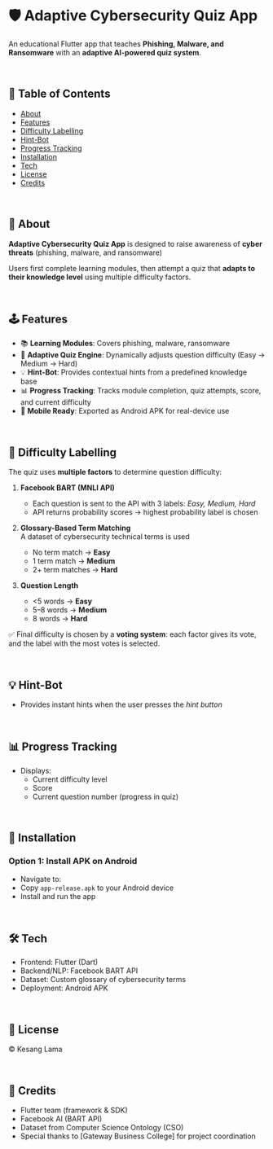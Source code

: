 # 🛡️ Adaptive Cybersecurity Quiz App  

An educational Flutter app that teaches **Phishing, Malware, and Ransomware** with an **adaptive AI-powered quiz system**.  

<br>  

## 📖 Table of Contents  
- [About](#-about)  
- [Features](#-features)  
- [Difficulty Labelling](#-difficulty-labelling)  
- [Hint-Bot](#-hint-bot)  
- [Progress Tracking](#-progress-tracking)  
- [Installation](#-installation)  
- [Tech](#-tech)  
- [License](#-license)  
- [Credits](#-credits)  


<br>  

## 📌 About  

**Adaptive Cybersecurity Quiz App** is designed to raise awareness of **cyber threats** (phishing, malware, and ransomware)  

Users first complete learning modules, then attempt a quiz that **adapts to their knowledge level** using multiple difficulty factors.  

<br>  

## 🕹 Features

- 📚 **Learning Modules**: Covers phishing, malware, ransomware  
- 🎯 **Adaptive Quiz Engine**: Dynamically adjusts question difficulty (Easy → Medium → Hard)  
- 💡 **Hint-Bot**: Provides contextual hints from a predefined knowledge base  
- 📊 **Progress Tracking**: Tracks module completion, quiz attempts, score, and current difficulty  
- 📱 **Mobile Ready**: Exported as Android APK for real-device use  

<br>  

## 🔎 Difficulty Labelling  

The quiz uses **multiple factors** to determine question difficulty:  

1. **Facebook BART (MNLI API)**  
   - Each question is sent to the API with 3 labels: *Easy, Medium, Hard*  
   - API returns probability scores → highest probability label is chosen  

2. **Glossary-Based Term Matching**  
A dataset of cybersecurity technical terms is used   
   - No term match → **Easy**  
   - 1 term match → **Medium**  
   - 2+ term matches → **Hard**  

3. **Question Length**  
   - <5 words → **Easy**  
   - 5–8 words → **Medium**  
   - 8 words → **Hard**  

✅ Final difficulty is chosen by a **voting system**: each factor gives its vote, and the label with the most votes is selected.  

<br>  

## 💡 Hint-Bot  

- Provides instant hints when the user presses the *hint button*  

<br>  

## 📊 Progress Tracking  

- Displays:  
  - Current difficulty level  
  - Score  
  - Current question number (progress in quiz)  

<br>  

## 🚀 Installation  

### Option 1: Install APK on Android  
- Navigate to:  
- Copy `app-release.apk` to your Android device  
- Install and run the app

<br> 

## 🛠 Tech
- Frontend: Flutter (Dart)
- Backend/NLP: Facebook BART API
- Dataset: Custom glossary of cybersecurity terms
- Deployment: Android APK
  
<br>

## 📄 License

© Kesang Lama

<br>

## 📄 Credits

- Flutter team (framework & SDK)
- Facebook AI (BART API)
- Dataset from Computer Science Ontology (CSO)
- Special thanks to [Gateway Business College] for project coordination
